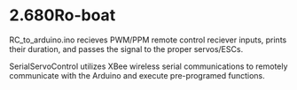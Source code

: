 # 2.680Ro-boat

RC_to_arduino.ino recieves PWM/PPM remote control reciever inputs, prints their duration, and passes the signal to the proper servos/ESCs.

SerialServoControl utilizes XBee wireless serial communications to remotely communicate with the Arduino and execute pre-programed functions.
